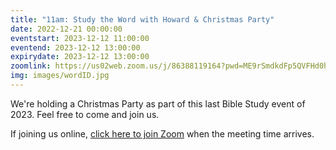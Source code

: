 ```yaml
---
title: "11am: Study the Word with Howard & Christmas Party"
date: 2022-12-21 00:00:00
eventstart: 2023-12-12 11:00:00
eventend: 2023-12-12 13:00:00
expirydate: 2023-12-12 13:00:00
zoomlink: https://us02web.zoom.us/j/86388119164?pwd=ME9rSmdkdFp5QVFHd0hIbDZmNXhRQT09
img: images/wordID.jpg
---
```


We're holding a Christmas Party as part of this last Bible Study event of 2023. Feel free to come and join us.

If joining us online, [click here to join Zoom](https://us02web.zoom.us/j/86388119164?pwd=ME9rSmdkdFp5QVFHd0hIbDZmNXhRQT09) when the meeting time arrives.